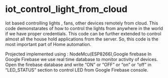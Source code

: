 # iot_control_light_from_cloud
Iot based controlling lights , fans, other devices remotely from cloud.
This code demonstarates of how to control the lights from anywhere in the world if we have proper credentials.
This code can be further extended to control almost all the house hold applications from the server.
So, this code is the most important part of Home automation.

Projected implemented using : NodeMcu(ESP8266),Google firebase
In Google Firebase we use real time database to monitor activity of devices.
Open the firebase database and write “ON” or “OFF” or “on” or “off” in “LED_STATUS” section to 
control LED from Google Firebase console.

